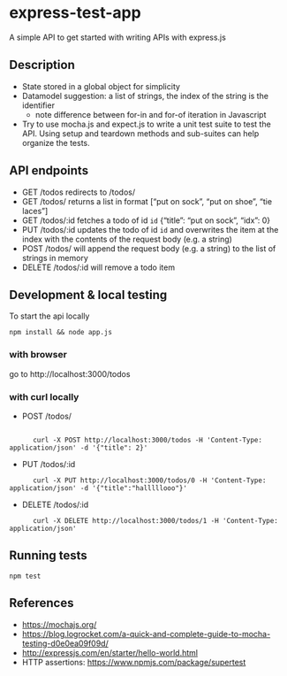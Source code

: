 # express-test-app
A simple API to get started with writing APIs with express.js

## Description
* State stored in a global object for simplicity
* Datamodel suggestion: a list of strings, the index of the string is the identifier
    * note difference between for-in and for-of iteration in Javascript
* Try to use mocha.js and expect.js to write a unit test suite to test the API. Using setup and teardown methods and sub-suites can help organize the tests.

## API endpoints 
* GET /todos redirects to /todos/
* GET /todos/ returns a list in format [“put on sock”, “put on shoe”, “tie laces”]
* GET /todos/:id fetches a todo of id `id` {“title”: “put on sock”, “idx”: 0}
* PUT /todos/:id updates the todo of id `id` and overwrites the item at the index with the contents of the request body (e.g. a string)
* POST /todos/ will append the request body (e.g. a string) to the list of strings in memory
* DELETE /todos/:id will remove a todo item

## Development & local testing

To start the api locally

    npm install && node app.js

### with browser

go to http://localhost:3000/todos

### with curl locally 

* POST /todos/ 
```

      curl -X POST http://localhost:3000/todos -H 'Content-Type: application/json' -d '{"title": 2}'
```

* PUT /todos/:id 
```
      curl -X PUT http://localhost:3000/todos/0 -H 'Content-Type: application/json' -d '{"title":"halllllooo"}'
```

* DELETE /todos/:id
```
      curl -X DELETE http://localhost:3000/todos/1 -H 'Content-Type: application/json'
```

## Running tests

    npm test

## References
- https://mochajs.org/
- https://blog.logrocket.com/a-quick-and-complete-guide-to-mocha-testing-d0e0ea09f09d/
- http://expressjs.com/en/starter/hello-world.html
- HTTP assertions: https://www.npmjs.com/package/supertest